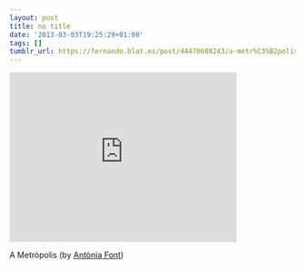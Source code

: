 ```yaml
---
layout: post
title: no title
date: '2013-03-03T19:25:29+01:00'
tags: []
tumblr_url: https://fernando.blat.es/post/44470608243/a-metr%C3%B2polis-by-ant%C3%B2nia-font
---
```

<iframe width="400" height="300" id="youtube_iframe" src="https://www.youtube.com/embed/FTprhcV3IGo?feature=oembed&amp;enablejsapi=1&amp;origin=https://safe.txmblr.com&amp;wmode=opaque" frameborder="0" allow="accelerometer; autoplay; encrypted-media; gyroscope; picture-in-picture" allowfullscreen></iframe>  

A Metròpolis (by [Antònia Font](https://www.youtube.com/watch?v=FTprhcV3IGo))

